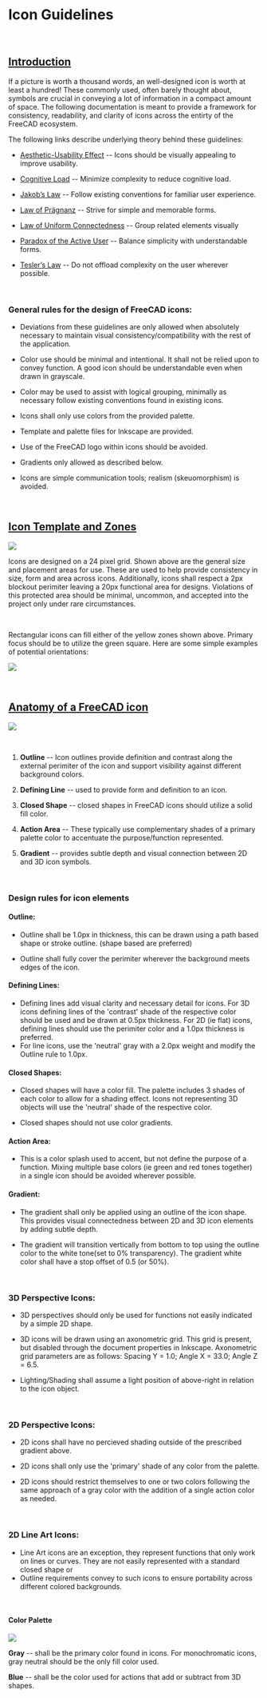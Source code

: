 # Icon Guidelines

 ‎‎

## <u>Introduction</u>

If a picture is worth a thousand words, an well-designed icon is worth at least a hundred! These commonly used, often barely thought about, symbols are crucial in conveying a lot of information in a compact amount of space. The following documentation is meant to provide a framework for consistency, readability, and clarity of icons across the entirty of the FreeCAD ecosystem.

The following links describe underlying theory behind these guidelines:

- [Aesthetic-Usability Effect](https://lawsofux.com/aesthetic-usability-effect) -- Icons should be visually appealing to improve usability.

- [Cognitive Load](https://lawsofux.com/cognitive-load/) -- Minimize complexity to reduce cognitive load.

- [Jakob’s Law](https://lawsofux.com/jakobs-law/) -- Follow existing conventions for familiar user experience.

- [Law of Prägnanz](https://lawsofux.com/law-of-pr%C3%A4gnanz/) -- Strive for simple and memorable forms.

- [Law of Uniform Connectedness](https://lawsofux.com/law-of-uniform-connectedness/) -- Group related elements visually

- [Paradox of the Active User](https://lawsofux.com/paradox-of-the-active-user/) -- Balance simplicity with understandable forms.

- [Tesler’s Law](https://lawsofux.com/teslers-law/) -- Do not offload complexity on the user wherever possible.  

 

### General rules for the design of FreeCAD icons:

- Deviations from these guidelines are only allowed when absolutely necessary to maintain visual consistency/compatibility with the rest of the application.

- Color use should be minimal and intentional. It shall not be relied upon to convey function. A good icon should be understandable even when drawn in grayscale. 

- Color may be used to assist with logical grouping, minimally as necessary follow existing conventions found in existing icons.

- Icons shall only use colors from the provided palette.

- Template and palette files for Inkscape are provided.

- Use of the FreeCAD logo within icons should be avoided.

- Gradients only allowed as described below.

- Icons are simple communication tools; realism (skeuomorphism) is avoided.

 

## <u>Icon Template and Zones</u>

![](images/iconzones.png)

Icons are designed on a 24 pixel grid. Shown above are the general size and placement areas for use. These are used to help provide consistency in size, form and area across icons. Additionally, icons shall respect a 2px blockout perimiter leaving a 20px functional area for designs. Violations of this protected area should be minimal, uncommon, and accepted into the project only under rare circumstances.

   ‎

Rectangular icons can fill either of the yellow zones shown above. Primary focus should be to utilize the green square. Here are some simple examples of potential orientations:

![](images/orientation_examples.png)

 

## <u>Anatomy of a FreeCAD icon</u>

![](images/anatomy.png)

 

1. **Outline** -- Icon outlines provide definition and contrast along the external perimiter of the icon and support visibility against different background colors.

2. **Defining Line** -- used to provide form and definition to an icon.

3. **Closed Shape** -- closed shapes in FreeCAD icons should utilize a solid fill color.

4. **Action Area** -- These typically use complementary shades of a primary palette color to accentuate the purpose/function represented.

5. **Gradient** -- provides subtle depth and visual connection between 2D and 3D icon symbols.

 

### Design rules for icon elements

#### Outline:

- Outline shall be 1.0px in thickness, this can be drawn using a path based shape or stroke outline. (shape based are preferred)

- Outline shall fully cover the perimiter wherever the background meets edges of the icon.

#### Defining Lines:

- Defining lines add visual clarity and necessary detail for icons. For 3D icons defining lines of the 'contrast' shade of the respective color should be used and be drawn at 0.5px thickness. For 2D (ie flat) icons, defining lines should use the perimiter color and a 1.0px thickness is preferred.
- For line icons, use the 'neutral' gray with a 2.0px weight and modify the Outline rule to 1.0px.

#### Closed Shapes:

- Closed shapes will have a color fill. The palette includes 3 shades of each color to allow for a shading effect. Icons not representing 3D objects will use the 'neutral' shade of the respective color.

- Closed shapes should not use color gradients.

#### Action Area:

- This is a color splash used to accent, but not define the purpose of a function. Mixing multiple base colors (ie green and red tones together) in a single icon should be avoided wherever possible.

#### Gradient:

- The gradient shall only be applied using an outline of the icon shape. This provides visual connectedness between 2D and 3D icon elements by adding subtle depth.

- The gradient will transition vertically from bottom to top using the outline color to the white tone(set to 0% transparency). The gradient white color shall have a stop offset of 0.5 (or 50%).

 

### 3D Perspective Icons:

- 3D perspectives should only be used for functions not easily indicated by a simple 2D shape.

- 3D icons will be drawn using an axonometric grid. This grid is present, but disabled through the document properties in Inkscape. Axonometric grid parameters are as follows: Spacing Y = 1.0; Angle X = 33.0; Angle Z = 6.5.

- Lighting/Shading shall assume a light position of above-right in relation to the icon object.

 

### 2D Perspective Icons:

* 2D icons shall have no percieved shading outside of the prescribed gradient above.

* 2D icons shall only use the 'primary' shade of any color from the palette.

* 2D icons should restrict themselves to one or two colors following the same approach of a gray color with the addition of a single action color as needed.

 

### 2D Line Art Icons:

* Line Art icons are an exception, they represent functions that only work on lines or curves. They are not easily represented with a standard closed shape or 
* Outline requirements convey to such icons to ensure portability across different colored backgrounds.

 

#### Color Palette

![](images/palette.png)

**Gray** -- shall be the primary color found in icons. For monochromatic icons, gray neutral should be the only fill color used.

**Blue** -- shall be the color used for actions that add or subtract from 3D shapes.
